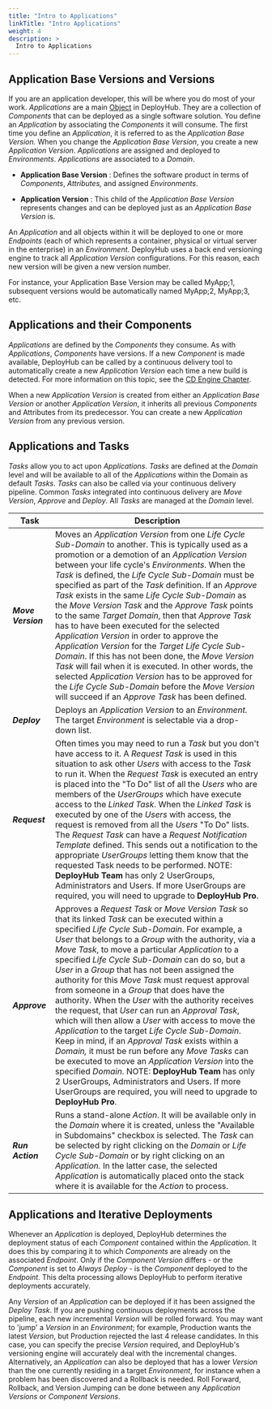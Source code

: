 ```yaml
---
title: "Intro to Applications"
linkTitle: "Intro Applications"
weight: 4
description: >
  Intro to Applications
---
```


## Application Base Versions and Versions

If you are an application developer, this will be where you do most of your work. _Applications_ are a main [Object](/userguide/concepts/1-deployhub-basic-concepts/#application-object) in DeployHub. They are a collection of _Components_ that can be deployed as a single software solution. You define an _Application_ by associating the _Components_ it will consume. The first time you define an _Application_, it is referred to as the _Application Base Version._ When you change the _Application Base Version_, you create a new _Application Version_. _Applications_ are assigned and deployed to _Environments_. _Applications_ are associated to a _Domain_.

- **Application Base Version** : Defines the software product in terms of _Components_, _Attributes,_ and assigned _Environments_.

- **Application Version** : This child of the _Application Base Version_ represents changes and can be deployed just as an _Application Base Version_ is.

An _Application_ and all objects within it will be deployed to one or more _Endpoints_ (each of which represents a container, physical or virtual server in the enterprise) in an _Environment_. DeployHub uses a back end versioning engine to track all _Application Version_ configurations. For this reason, each new version will be given a new version number.

For instance, your Application Base Version may be called MyApp;1, subsequent versions would be automatically named MyApp;2, MyApp;3, etc.

## Applications and their Components

_Applications_ are defined by the _Components_ they consume. As with _Applications_, _Components_ have versions. If a new _Component_ is made available, DeployHub can be called by a continuous delivery tool to automatically create a new _Application Version_ each time a new build is detected.  For more information on this topic, see the [CD Engine Chapter](/userguide/pipeline/2-define-your-build-engines/).

When a new _Application Version_ is created from either an _Application Base Version_ or another _Application Version_, it inherits all previous _Components_ and Attributes from its predecessor. You can create a new _Application Version_ from any previous version.

## Applications and Tasks

_Tasks_ allow you to act upon _Applications_. _Tasks_ are defined at the _Domain_ level and will be available to all of the _Applications_ within the Domain as default _Tasks_.  _Tasks_ can also be called via your continuous delivery pipeline.  Common _Tasks_ integrated into continuous delivery are _Move Version_, _Approve_ and _Deploy_. All _Tasks_ are managed at the _Domain_ level.

| Task | Description |
| --- | --- |
| _**Move Version**_ | Moves an _Application Version_ from one _Life Cycle Sub-Domain_ to another. This is typically used as a promotion or a demotion of an _Application Version_ between your life cycle's _Environments_. When the _Task_ is defined, the _Life Cycle Sub-Domain_ must be specified as part of the _Task_ definition. If an _Approve Task_ exists in the same _Life Cycle Sub-Domain_ as the _Move Version Task_ and the _Approve Task_ points to the same _Target Domain_, then that _Approve Task_ has to have been executed for the selected _Application Version_ in order to approve the _Application Version_ for the _Target Life Cycle Sub-Domain_. If this has not been done, the _Move Version Task_ will fail when it is executed. In other words, the selected _Application Version_ has to be approved for the _Life Cycle Sub-Domain_ before the _Move Version_ will succeed if an _Approve Task_ has been defined. |
| _**Deploy**_ | Deploys an _Application Version_ to an _Environment._ The target _Environment_ is selectable via a drop-down list. |
| _**Request**_ | Often times you may need to run a _Task_ but you don't have access to it. A _Request Task_ is used in this situation to ask other _Users_ with access to the _Task_ to run it. When the _Request Task_ is executed an entry is placed into the "To Do" list of all the _Users_ who are members of the _UserGroups_ which have execute access to the _Linked Task_. When the _Linked Task_ is executed by one of the _Users_ with access, the request is removed from all the _Users_ "To Do" lists. The _Request Task_ can have a _Request Notification Template_ defined. This sends out a notification to the appropriate _UserGroups_ letting them know that the requested Task needs to be performed. NOTE: **DeployHub Team** has only 2 UserGroups, Administrators and Users. If more UserGroups are required, you will need to upgrade to **DeployHub Pro**. |
| _**Approve**_ | Approves a _Request Task_ or _Move Version Task_ so that its linked _Task_ can be executed within a specified _Life Cycle Sub-Domain_. For example, a _User_ that belongs to a _Group_ with the authority, via a _Move Task_, to move a particular _Application_ to a specified _Life Cycle Sub-Domain_ can do so, but a _User_ in a _Group_ that has not been assigned the authority for this _Move Task_ must request approval from someone in a _Group_ that does have the authority. When the _User_ with the authority receives the request, that _User_ can run an _Approval Task_, which will then allow a _User_ with access to move the _Application_ to the target _Life Cycle Sub-Domain_. Keep in mind, if an _Approval Task_ exists within a _Domain,_ it must be run before any _Move Tasks_ can be executed to move an _Application Version_ into the specified _Domain_. NOTE: **DeployHub Team** has only 2 UserGroups, Administrators and Users. If more UserGroups are required, you will need to upgrade to **DeployHub Pro**.|
| _**Run Action**_ | Runs a stand-alone _Action_. It will be available only in the _Domain_ where it is created, unless the "Available in Subdomains" checkbox is selected. The _Task_ can be selected by right clicking on the _Domain_ or _Life Cycle Sub-Domain_ or by right clicking on an _Application._ In the latter case, the selected _Application_ is automatically placed onto the stack where it is available for the _Action_ to process. |

## Applications and Iterative Deployments

 Whenever an _Application_ is deployed, DeployHub determines the deployment status of each _Component_ contained within the _Application_.  It does this by comparing it to which _Components_ are already on the associated _Endpoint_. Only if the _Component Version_ differs - or the _Component_ is set to _Always Deploy_ - is the _Component_ deployed to the _Endpoint_. This delta processing allows DeployHub to perform iterative deployments accurately.

Any _Version_ of an _Application_ can be deployed if it has been assigned the _Deploy Task_. If you are pushing continuous deployments across the pipeline, each new incremental _Version_ will be rolled forward. You may want to 'jump' a _Version_ in an _Environment_; for example, Production wants the latest _Version_, but Production rejected the last 4 release candidates. In this case, you can specify the precise _Version_ required, and DeployHub's versioning engine will accurately deal with the incremental changes. Alternatively, an _Application_ can also be deployed that has a lower _Version_ than the one currently residing in a target _Environment_, for instance when a problem has been discovered and a Rollback is needed. Roll Forward, Rollback, and Version Jumping can be done between any _Application Versions_ or _Component Versions_.
